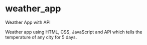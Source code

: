 # weather_app
Weather App with API

Weather app using HTML, CSS, JavaScript and API which tells the temperature of any city for 5 days.
